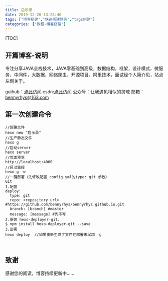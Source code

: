 ```yaml
---
title: 启示录
date: 2019-12-26 13:26:46
tags: ["博客搭建","快速搭建博客","tags创建"]
categories: ["教程-博客搭建"]
---
```


[TOC]
## 开篇博客-说明

专注分享JAVA全栈技术，JAVA零基础到高级，数据结构，框架，设计模式，微服务，中间件，大数据，网络爬虫，开源项目，阿里技术，面试经个人简介见，站点左侧关于。

guihub：[点此访问](https://github.com/bennyrhys)
csdn:[点此访问](https://blog.csdn.net/weixin_43469680)
公众号：让我遇见相似的灵魂
邮箱：bennyrhys@163.com

## 第一次创建命令
```
//创建文件
hexo new "启示录"
//生产静态文件
hexo g
//启动server
hexo server
//页面预览
http://localhost:4000
//启动监控
hexo g -w 
//一键部署（先修改配置_config.yml的type: git 参数） 
Git
1.配置
deploy:
  type: git
  repo: <repository url> #https://github.com/bennyrhys/bennyrhys.github.io.git
  branch: [branch] #master
  message: [message] #先不写
2.安装 hexo-deployer-git。
$ npm install hexo-deployer-git --save
3.部署
hexo deploy  //如果重新生成了文件在部署末尾加 -g
 
 

```

## 致谢
感谢您的阅读，博客持续更新中……